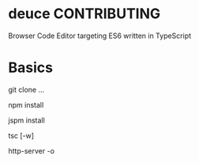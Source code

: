 deuce CONTRIBUTING
==================

Browser Code Editor targeting ES6 written in TypeScript

# Basics #

git clone ...

npm install

jspm install

tsc [-w]

http-server -o
